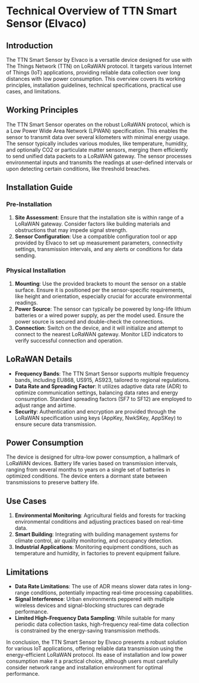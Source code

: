 # Technical Overview of TTN Smart Sensor (Elvaco)

## Introduction
The TTN Smart Sensor by Elvaco is a versatile device designed for use with The Things Network (TTN) on LoRaWAN protocol. It targets various Internet of Things (IoT) applications, providing reliable data collection over long distances with low power consumption. This overview covers its working principles, installation guidelines, technical specifications, practical use cases, and limitations.

## Working Principles
The TTN Smart Sensor operates on the robust LoRaWAN protocol, which is a Low Power Wide Area Network (LPWAN) specification. This enables the sensor to transmit data over several kilometers with minimal energy usage. The sensor typically includes various modules, like temperature, humidity, and optionally CO2 or particulate matter sensors, merging them efficiently to send unified data packets to a LoRaWAN gateway. The sensor processes environmental inputs and transmits the readings at user-defined intervals or upon detecting certain conditions, like threshold breaches.

## Installation Guide

### Pre-Installation
1. **Site Assessment**: Ensure that the installation site is within range of a LoRaWAN gateway. Consider factors like building materials and obstructions that may impede signal strength.
2. **Sensor Configuration**: Use a compatible configuration tool or app provided by Elvaco to set up measurement parameters, connectivity settings, transmission intervals, and any alerts or conditions for data sending.

### Physical Installation
1. **Mounting**: Use the provided brackets to mount the sensor on a stable surface. Ensure it is positioned per the sensor-specific requirements, like height and orientation, especially crucial for accurate environmental readings.
2. **Power Source**: The sensor can typically be powered by long-life lithium batteries or a wired power supply, as per the model used. Ensure the power source is secured and double-check the connections.
3. **Connection**: Switch on the device, and it will initialize and attempt to connect to the nearest LoRaWAN gateway. Monitor LED indicators to verify successful connection and operation.

## LoRaWAN Details

- **Frequency Bands**: The TTN Smart Sensor supports multiple frequency bands, including EU868, US915, AS923, tailored to regional regulations.
- **Data Rate and Spreading Factor**: It utilizes adaptive data rate (ADR) to optimize communication settings, balancing data rates and energy consumption. Standard spreading factors (SF7 to SF12) are employed to adjust range and airtime.
- **Security**: Authentication and encryption are provided through the LoRaWAN specification using keys (AppKey, NwkSKey, AppSKey) to ensure secure data transmission.

## Power Consumption
The device is designed for ultra-low power consumption, a hallmark of LoRaWAN devices. Battery life varies based on transmission intervals, ranging from several months to years on a single set of batteries in optimized conditions. The device enters a dormant state between transmissions to preserve battery life.

## Use Cases

1. **Environmental Monitoring**: Agricultural fields and forests for tracking environmental conditions and adjusting practices based on real-time data.
2. **Smart Building**: Integrating with building management systems for climate control, air quality monitoring, and occupancy detection.
3. **Industrial Applications**: Monitoring equipment conditions, such as temperature and humidity, in factories to prevent equipment failure.

## Limitations

- **Data Rate Limitations**: The use of ADR means slower data rates in long-range conditions, potentially impacting real-time processing capabilities.
- **Signal Interference**: Urban environments peppered with multiple wireless devices and signal-blocking structures can degrade performance.
- **Limited High-Frequency Data Sampling**: While suitable for many periodic data collection tasks, high-frequency real-time data collection is constrained by the energy-saving transmission methods.

In conclusion, the TTN Smart Sensor by Elvaco presents a robust solution for various IoT applications, offering reliable data transmission using the energy-efficient LoRaWAN protocol. Its ease of installation and low power consumption make it a practical choice, although users must carefully consider network range and installation environment for optimal performance.